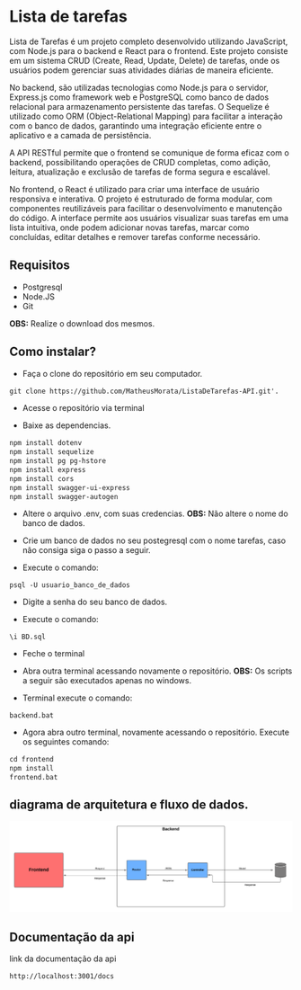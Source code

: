 # Lista de tarefas
<p>Lista de Tarefas é um projeto completo desenvolvido utilizando JavaScript, com Node.js para o backend e React para o frontend. Este projeto consiste em um sistema CRUD (Create, Read, Update, Delete) de tarefas, onde os usuários podem gerenciar suas atividades diárias de maneira eficiente.

No backend, são utilizadas tecnologias como Node.js para o servidor, Express.js como framework web e PostgreSQL como banco de dados relacional para armazenamento persistente das tarefas. O Sequelize é utilizado como ORM (Object-Relational Mapping) para facilitar a interação com o banco de dados, garantindo uma integração eficiente entre o aplicativo e a camada de persistência.

A API RESTful permite que o frontend se comunique de forma eficaz com o backend, possibilitando operações de CRUD completas, como adição, leitura, atualização e exclusão de tarefas de forma segura e escalável.

No frontend, o React é utilizado para criar uma interface de usuário responsiva e interativa. O projeto é estruturado de forma modular, com componentes reutilizáveis para facilitar o desenvolvimento e manutenção do código. A interface permite aos usuários visualizar suas tarefas em uma lista intuitiva, onde podem adicionar novas tarefas, marcar como concluídas, editar detalhes e remover tarefas conforme necessário.</p>

## Requisitos 

- Postgresql
- Node.JS
- Git

<b>OBS:</b> Realize o download dos mesmos.

## Como instalar?

- Faça o clone do repositório em seu computador.


```
git clone https://github.com/MatheusMorata/ListaDeTarefas-API.git'.
```


- Acesse o repositório via terminal

- Baixe as dependencias. 


```
npm install dotenv
npm install sequelize
npm install pg pg-hstore
npm install express
npm install cors
npm install swagger-ui-express
npm install swagger-autogen

```

- Altere o arquivo .env, com suas credencias. <b>OBS:</b> Não altere o nome do banco de dados.

- Crie um banco de dados no seu postegresql com o nome tarefas, caso não consiga siga o passo a seguir.

- Execute o comando:

```
psql -U usuario_banco_de_dados
```

- Digite a senha do seu banco de dados.

- Execute o comando:


```
\i BD.sql
```
- Feche o terminal

- Abra outra terminal acessando novamente o repositório. <b>OBS:</b> Os scripts a seguir são executados apenas no windows.

- Terminal execute o comando:

```
backend.bat
```

- Agora abra outro terminal, novamente acessando o repositório. Execute os seguintes comando:

```
cd frontend
npm install
frontend.bat
```


## diagrama de arquitetura e fluxo de dados.

<img src="diagrama/Diagrama.png" />

## Documentação da api

<p>link da documentação da api</p>

```
http://localhost:3001/docs
```